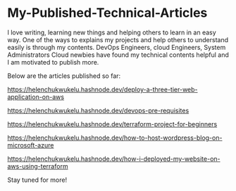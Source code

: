 # My-Published-Technical-Articles

I love writing, learning new things and helping others to learn in an easy way. One of the ways to explains my projects and help others to understand easily is through my contents. DevOps Engineers, cloud Engineers, System Administrators Cloud newbies have found my technical contents helpful and I am motivated to  publish more.

Below are the articles published so far:

https://helenchukwukelu.hashnode.dev/deploy-a-three-tier-web-application-on-aws

https://helenchukwukelu.hashnode.dev/devops-pre-requisites

https://helenchukwukelu.hashnode.dev/terraform-project-for-beginners

https://helenchukwukelu.hashnode.dev/how-to-host-wordpress-blog-on-microsoft-azure

https://helenchukwukelu.hashnode.dev/how-i-deployed-my-website-on-aws-using-terraform

Stay tuned for more!
